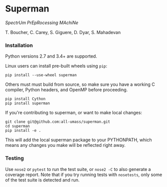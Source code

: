 # Superman

*SpectrUm PrEpRocessing MAchiNe*

T. Boucher, C. Carey, S. Giguere, D. Dyar, S. Mahadevan

### Installation

Python versions 2.7 and 3.4+ are supported.

Linux users can install pre-built wheels using `pip`:

    pip install --use-wheel superman

Others must must build from source, so make sure you have a working
C compiler, Python headers, and OpenMP before proceeding.

    pip install Cython
    pip install superman

If you're contributing to superman, or want to make local changes:

    git clone git@github.com:all-umass/superman.git
    cd superman
    pip install -e .

This will add the local superman package to your PYTHONPATH,
which means any changes you make will be reflected right away.

### Testing

Use `nose2` or `pytest` to run the test suite,
or `nose2 -C` to also generate a coverage report.
Note that if you try running tests with `nosetests`,
only some of the test suite is detected and run.
